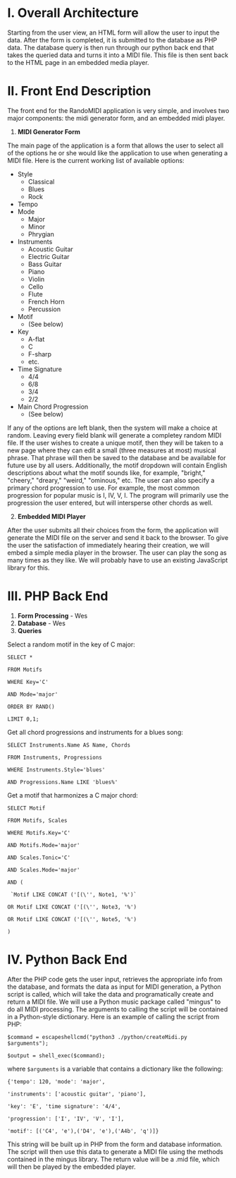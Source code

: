 # I. Overall Architecture

Starting from the user view, an HTML form will allow the user to input the data. After the form is completed, it is submitted to the database as PHP data. The database query is then run through our python back end that takes the queried data and turns it into a MIDI file. This file is then sent back to the HTML page in an embedded media player.

# II. Front End Description

The front end for the RandoMIDI application is very simple, and involves two major components:  the midi generator form, and an embedded midi player.

 1. **MIDI Generator Form**

  The main page of the application is a form that allows the user to select all of the options he or she would like the application to use when generating a MIDI file.  Here is the current working list of available options:
  * Style
     * Classical
     * Blues
     * Rock
  * Tempo
  * Mode
     * Major
     * Minor
     * Phrygian
  * Instruments
     * Acoustic Guitar
     * Electric Guitar
     * Bass Guitar
     * Piano
     * Violin
     * Cello
     * Flute
     * French Horn
     * Percussion
  * Motif
     * (See below)
  * Key
     * A-flat
     * C
     * F-sharp
     * etc.
  * Time Signature
     * 4/4
     * 6/8
     * 3/4
     * 2/2
  * Main Chord Progression
     * (See below)
  
  If any of the options are left blank, then the system will make a choice at random.  Leaving every field blank will generate a completey random MIDI file.  If the user wishes to create a unique motif, then they will be taken to a new page where they can edit a small (three measures at most) musical phrase.  That phrase will then be saved to the database and be available for future use by all users.  Additionally, the motif dropdown will contain English descriptions about what the motif sounds like, for example, "bright," "cheery," "dreary," "weird," "ominous," etc.  The user can also specify a primary chord progression to use.  For example, the most common progression for popular music is I, IV, V, I.  The program will primarily use the progression the user entered, but will intersperse other chords as well.  


 2. **Embedded MIDI Player**

  After the user submits all their choices from the form, the application will generate the MIDI file on the server and send it back to the browser.  To give the user the satisfaction of immediately hearing their creation, we will embed a simple media player in the browser.  The user can play the song as many times as they like.  We will probably have to use an existing JavaScript library for this. 
 

# III. PHP Back End
  1. **Form Processing** - Wes
  2. **Database** - Wes
  3.  **Queries**
  
 Select a random motif in the key of C major:

 `SELECT *`

 `FROM Motifs`

 `WHERE Key='C'`
 
 `AND Mode='major'`
 
 `ORDER BY RAND()`

 `LIMIT 0,1;`
 
 Get all chord progressions and instruments for a blues song:
 
 `SELECT Instruments.Name AS Name, Chords`
 
 `FROM Instruments, Progressions`
 
 `WHERE Instruments.Style='blues'`
 
 `AND Progressions.Name LIKE 'blues%'`
 
 Get a motif that harmonizes a C major chord:
 
 `SELECT Motif`
 
 `FROM Motifs, Scales`
 
 `WHERE Motifs.Key='C'`
 
 `AND Motifs.Mode='major'`
 
 `AND Scales.Tonic='C'`
 
 `AND Scales.Mode='major'`
 
 `AND (`
 
     `Motif LIKE CONCAT ('[(\'', Note1, '%')`
     
   `OR Motif LIKE CONCAT ('[(\'', Note3, '%')`
   
   `OR Motif LIKE CONCAT ('[(\'', Note5, '%')`
   
 `)`
    

# IV. Python Back End
After the PHP code gets the user input, retrieves the appropriate info from the database, and formats the data as input for MIDI generation, a Python script is called, which will take the data and programatically create and return a MIDI file.  We will use a Python music package called "mingus" to do all MIDI processing.  The arguments to calling the script will be contained in a Python-style dictionary.  Here is an example of calling the script from PHP:
  
  `$command = escapeshellcmd("python3 ./python/createMidi.py $arguments");`

  `$output = shell_exec($command);`
  
where `$arguments` is a variable that contains a dictionary like the following:

  `{'tempo': 120, 'mode': 'major',`
  
  `'instruments': ['acoustic guitar', 'piano'],`
  
  `'key': 'E', 'time signature': '4/4',`
  
  `'progression': ['I', 'IV', 'V', 'I'],`
  
  `'motif': [('C4', 'e'),('D4', 'e'),('A4b', 'q')]}`

This string will be built up in PHP from the form and database information.  The script will then use this data to generate a MIDI file using the methods contained in the mingus library.  The return value will be a .mid file, which will then be played by the embedded player.   